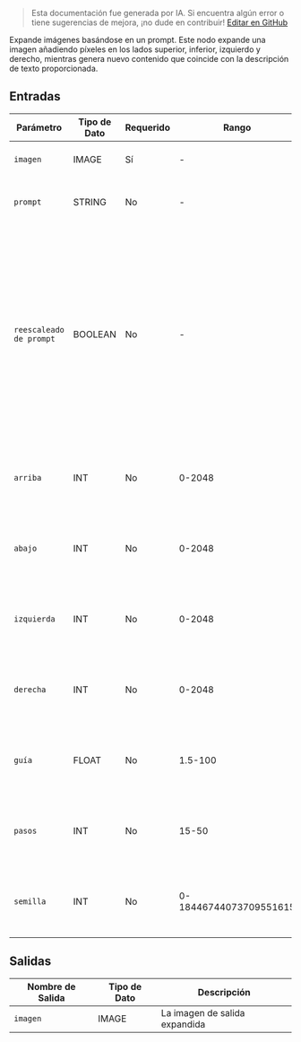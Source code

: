 > Esta documentación fue generada por IA. Si encuentra algún error o tiene sugerencias de mejora, ¡no dude en contribuir! [Editar en GitHub](https://github.com/Comfy-Org/embedded-docs/blob/main/comfyui_embedded_docs/docs/FluxProExpandNode/es.md)

Expande imágenes basándose en un prompt. Este nodo expande una imagen añadiendo píxeles en los lados superior, inferior, izquierdo y derecho, mientras genera nuevo contenido que coincide con la descripción de texto proporcionada.

## Entradas

| Parámetro | Tipo de Dato | Requerido | Rango | Descripción |
|-----------|-----------|----------|-------|-------------|
| `imagen` | IMAGE | Sí | - | La imagen de entrada que se va a expandir |
| `prompt` | STRING | No | - | Prompt para la generación de la imagen (valor por defecto: "") |
| `reescaleado de prompt` | BOOLEAN | No | - | Si se debe realizar un remuestreo del prompt. Si está activo, modifica automáticamente el prompt para una generación más creativa, pero los resultados son no deterministas (la misma semilla no producirá exactamente el mismo resultado). (valor por defecto: False) |
| `arriba` | INT | No | 0-2048 | Número de píxeles a expandir en la parte superior de la imagen (valor por defecto: 0) |
| `abajo` | INT | No | 0-2048 | Número de píxeles a expandir en la parte inferior de la imagen (valor por defecto: 0) |
| `izquierda` | INT | No | 0-2048 | Número de píxeles a expandir en el lado izquierdo de la imagen (valor por defecto: 0) |
| `derecha` | INT | No | 0-2048 | Número de píxeles a expandir en el lado derecho de la imagen (valor por defecto: 0) |
| `guía` | FLOAT | No | 1.5-100 | Fuerza de guía para el proceso de generación de imágenes (valor por defecto: 60) |
| `pasos` | INT | No | 15-50 | Número de pasos para el proceso de generación de imágenes (valor por defecto: 50) |
| `semilla` | INT | No | 0-18446744073709551615 | La semilla aleatoria utilizada para crear el ruido. (valor por defecto: 0) |

## Salidas

| Nombre de Salida | Tipo de Dato | Descripción |
|-------------|-----------|-------------|
| `imagen` | IMAGE | La imagen de salida expandida |
